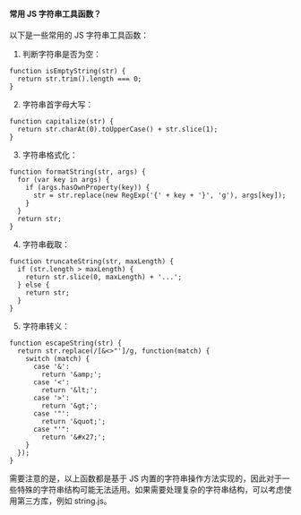 <!--
 * @Author: Shu Binqi
 * @Date: 2023-03-30 20:40:35
 * @LastEditors: Shu Binqi
 * @LastEditTime: 2023-04-02 19:55:57
 * @Description: 字符串工具函数（1题）
 * @Version: 1.0.0
 * @FilePath: \interviewQuestions\前端项目\前端项目封装\常用工具函数\字符串工具函数.md
-->

#### 常用 JS 字符串工具函数？

以下是一些常用的 JS 字符串工具函数：

1. 判断字符串是否为空：

```
function isEmptyString(str) {
  return str.trim().length === 0;
}
```

2. 字符串首字母大写：

```
function capitalize(str) {
  return str.charAt(0).toUpperCase() + str.slice(1);
}
```

3. 字符串格式化：

```
function formatString(str, args) {
  for (var key in args) {
    if (args.hasOwnProperty(key)) {
      str = str.replace(new RegExp('{' + key + '}', 'g'), args[key]);
    }
  }
  return str;
}
```

4. 字符串截取：

```
function truncateString(str, maxLength) {
  if (str.length > maxLength) {
    return str.slice(0, maxLength) + '...';
  } else {
    return str;
  }
}
```

5. 字符串转义：

```
function escapeString(str) {
  return str.replace(/[&<>"']/g, function(match) {
    switch (match) {
      case '&':
        return '&amp;';
      case '<':
        return '&lt;';
      case '>':
        return '&gt;';
      case '"':
        return '&quot;';
      case "'":
        return '&#x27;';
    }
  });
}
```

需要注意的是，以上函数都是基于 JS 内置的字符串操作方法实现的，因此对于一些特殊的字符串结构可能无法适用。如果需要处理复杂的字符串结构，可以考虑使用第三方库，例如 string.js。
